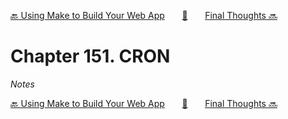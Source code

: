 [🔙 Using Make to Build Your Web App][previous-chapter]&nbsp;&nbsp;&nbsp;&nbsp;&nbsp;&nbsp;&nbsp;[🏡][readme]&nbsp;&nbsp;&nbsp;&nbsp;&nbsp;&nbsp;&nbsp;[Final Thoughts 🔜][upcoming-chapter]

# Chapter 151. CRON

_Notes_

[🔙 Using Make to Build Your Web App][previous-chapter]&nbsp;&nbsp;&nbsp;&nbsp;&nbsp;&nbsp;&nbsp;[🏡][readme]&nbsp;&nbsp;&nbsp;&nbsp;&nbsp;&nbsp;&nbsp;[Final Thoughts 🔜][upcoming-chapter]

[readme]: README.md
[previous-chapter]: ch150-using-make-to-build-your-web-app.md
[upcoming-chapter]: ch152-final-thoughts.md